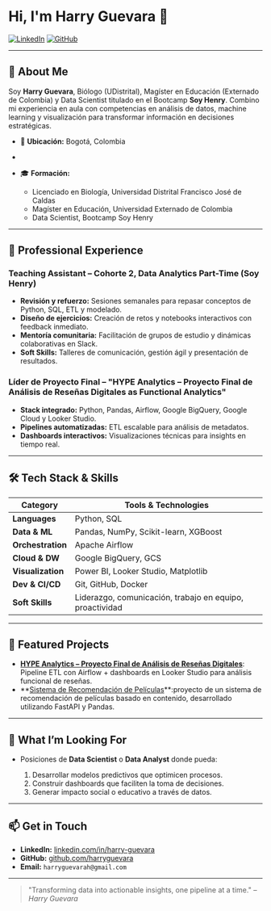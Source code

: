 # Hi, I'm **Harry Guevara** 👋

[![LinkedIn](https://img.shields.io/badge/LinkedIn-harry--guevara-blue?logo=linkedin)](https://linkedin.com/in/harry-guevara) [![GitHub](https://img.shields.io/badge/GitHub-harryguevara-black?logo=github)](https://github.com/harryguevara)

---

## 🚀 About Me

Soy **Harry Guevara**, Biólogo (UDistrital), Magíster en Educación (Externado de Colombia) y Data Scientist titulado en el Bootcamp **Soy Henry**. Combino mi experiencia en aula con competencias en análisis de datos, machine learning y visualización para transformar información en decisiones estratégicas.

* 📍 **Ubicación:** Bogotá, Colombia
* 
* 🎓 **Formación:**

  * Licenciado en Biología, Universidad Distrital Francisco José de Caldas
  * Magíster en Educación, Universidad Externado de Colombia
  * Data Scientist, Bootcamp Soy Henry

---

## 💼 Professional Experience

### Teaching Assistant – Cohorte 2, Data Analytics Part-Time (Soy Henry)

* **Revisión y refuerzo:** Sesiones semanales para repasar conceptos de Python, SQL, ETL y modelado.
* **Diseño de ejercicios:** Creación de retos y notebooks interactivos con feedback inmediato.
* **Mentoría comunitaria:** Facilitación de grupos de estudio y dinámicas colaborativas en Slack.
* **Soft Skills:** Talleres de comunicación, gestión ágil y presentación de resultados.

### Líder de Proyecto Final – "HYPE Analytics – Proyecto Final de Análisis de Reseñas Digitales as Functional Analytics"

* **Stack integrado:** Python, Pandas, Airflow, Google BigQuery, Google Cloud y Looker Studio.
* **Pipelines automatizadas:** ETL escalable para análisis de metadatos.
* **Dashboards interactivos:** Visualizaciones técnicas para insights en tiempo real.

---

## 🛠️ Tech Stack & Skills

| Category          | Tools & Technologies                                     |
| ----------------- | -------------------------------------------------------- |
| **Languages**     | Python, SQL                                              |
| **Data & ML**     | Pandas, NumPy, Scikit-learn, XGBoost                     |
| **Orchestration** | Apache Airflow                                           |
| **Cloud & DW**    | Google BigQuery, GCS                                     |
| **Visualization** | Power BI, Looker Studio, Matplotlib                      |
| **Dev & CI/CD**   | Git, GitHub, Docker                                      |
| **Soft Skills**   | Liderazgo, comunicación, trabajo en equipo, proactividad |

---

## 📂 Featured Projects

* **[HYPE Analytics – Proyecto Final de Análisis de Reseñas Digitales]([https://github.com/harryguevara/fungi-analytics](https://github.com/yaninaspina1/YELP-GOOGLE-MAPS---REVIEWS-AND-RECOMMENDATIONS))**: Pipeline ETL con Airflow + dashboards en Looker Studio para análisis funcional de reseñas.
* **[Sistema de Recomendación de Películas]([https://github.com/harryguevara/yelp-sentiment](https://github.com/HarryGuevara/my_recommendation_project))**:proyecto de un sistema de recomendación de películas basado en contenido, desarrollado utilizando FastAPI y Pandas.

---

## 🎯 What I’m Looking For

* Posiciones de **Data Scientist** o **Data Analyst** donde pueda:

  1. Desarrollar modelos predictivos que optimicen procesos.
  2. Construir dashboards que faciliten la toma de decisiones.
  3. Generar impacto social o educativo a través de datos.

---

## 📫 Get in Touch

* **LinkedIn:** [linkedin.com/in/harry-guevara](https://linkedin.com/in/harry-guevara)
* **GitHub:** [github.com/harryguevara](https://github.com/harryguevara)
* **Email:** `harryguevarah@gmail.com`

---

> "Transforming data into actionable insights, one pipeline at a time."
> *– Harry Guevara*
